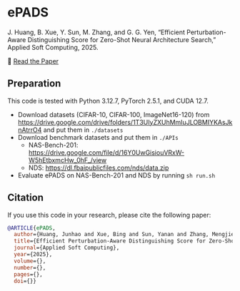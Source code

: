 # ePADS
J. Huang, B. Xue, Y. Sun, M. Zhang, and G. G. Yen, “Efficient Perturbation-Aware Distinguishing Score for Zero-Shot Neural Architecture Search,” Applied Soft Computing, 2025.

📑 [Read the Paper](https://www.sciencedirect.com/science/article/abs/pii/S1568494625007586)

## Preparation
This code is tested with Python 3.12.7, PyTorch 2.5.1, and CUDA 12.7. 

- Download datasets (CIFAR-10, CIFAR-100, ImageNet16-120) from https://drive.google.com/drive/folders/1T3UIyZXUhMmIuJLOBMIYKAsJknAtrrO4 and put them in `./datasets`
- Download benchmark datasets and put them in `./APIs`
    - NAS-Bench-201: https://drive.google.com/file/d/16Y0UwGisiouVRxW-W5hEtbxmcHw_0hF_/view
    - NDS: https://dl.fbaipublicfiles.com/nds/data.zip
- Evaluate ePADS on NAS-Bench-201 and NDS by running `sh run.sh`

## Citation
If you use this code in your research, please cite the following paper:
```bibtex
@ARTICLE{ePADS,
  author={Huang, Junhao and Xue, Bing and Sun, Yanan and Zhang, Mengjie and Yen, Gary G.},
  title={Efficient Perturbation-Aware Distinguishing Score for Zero-Shot Neural Architecture Search},
  journal={Applied Soft Computing},
  year={2025},
  volume={},
  number={},
  pages={},
  doi={}}
```
